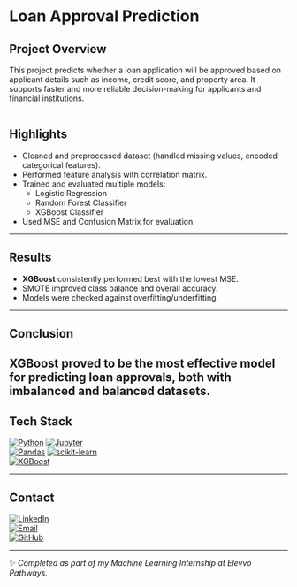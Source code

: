 # Loan Approval Prediction

## Project Overview
This project predicts whether a loan application will be approved based on applicant details such as income, credit score, and property area. It supports faster and more reliable decision-making for applicants and financial institutions.

---

## Highlights
- Cleaned and preprocessed dataset (handled missing values, encoded categorical features).
- Performed feature analysis with correlation matrix.
- Trained and evaluated multiple models:
  - Logistic Regression
  - Random Forest Classifier
  - XGBoost Classifier
- Used MSE and Confusion Matrix for evaluation.
---
## Results
- **XGBoost** consistently performed best with the lowest MSE.
- SMOTE improved class balance and overall accuracy.
- Models were checked against overfitting/underfitting.
---
## Conclusion
XGBoost proved to be the most effective model for predicting loan approvals, both with imbalanced and balanced datasets.
---
## Tech Stack
[![Python](https://img.shields.io/badge/Python-3776AB?logo=python&logoColor=white)](https://www.python.org/) 
[![Jupyter](https://img.shields.io/badge/Jupyter-%23FA0F00.svg?logo=jupyter&logoColor=white)](https://jupyter.org/)  
[![Pandas](https://img.shields.io/badge/Pandas-150458.svg?logo=pandas&logoColor=white)](https://pandas.pydata.org/) 
[![scikit-learn](https://img.shields.io/badge/scikit--learn-F7931E.svg?logo=scikit-learn&logoColor=white)](https://scikit-learn.org/)  
[![XGBoost](https://img.shields.io/badge/XGBoost-FF6600?logo=xgboost&logoColor=white)](https://xgboost.ai/)  

---

## Contact
[![LinkedIn](https://img.shields.io/badge/LinkedIn-0A66C2?logo=linkedin&logoColor=white)](https://www.linkedin.com/in/syedsharjeel321)  
[![Email](https://img.shields.io/badge/Email-D14836?logo=gmail&logoColor=white)](mailto:syedsharjeel321@gmail.com)  
[![GitHub](https://img.shields.io/badge/GitHub-181717?logo=github&logoColor=white)](https://github.com/syed-sharjeel)  

---
✨ *Completed as part of my Machine Learning Internship at Elevvo Pathways.*
